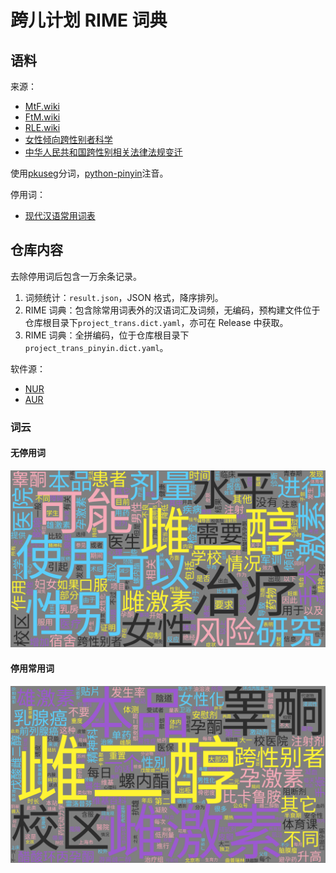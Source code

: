 # 跨儿计划 RIME 词典

## 语料

来源：

- [MtF.wiki](https://github.com/project-trans/MtF-wiki)
- [FtM.wiki](https://github.com/project-trans/FtM-wiki)
- [RLE.wiki](https://github.com/project-trans/RLE-wiki)
- [女性倾向跨性别者科学](https://github.com/project-trans/transfeminine-science)
- [中华人民共和国跨性别相关法律法规变迁](https://github.com/project-trans/legal-spec)

使用[pkuseg](https://github.com/lancopku/pkuseg-python)分词，[python-pinyin](https://github.com/mozillazg/python-pinyin)注音。

停用词：

- [现代汉语常用词表](https://gist.github.com/indiejoseph/eae09c673460aa0b56db)

## 仓库内容

去除停用词后包含一万余条记录。

1. 词频统计：`result.json`，JSON 格式，降序排列。
1. RIME 词典：包含除常用词表外的汉语词汇及词频，无编码，预构建文件位于仓库根目录下`project_trans.dict.yaml`，亦可在 Release 中获取。
1. RIME 词典：全拼编码，位于仓库根目录下`project_trans_pinyin.dict.yaml`。

软件源：

- [NUR](https://github.com/Cryolitia/nur-packages/blob/master/pkgs/rimePackages/rime-project-trans.nix)
- [AUR](https://aur.archlinux.org/packages/rime-project-trans-bin)

### 词云

#### 无停用词

![result_full](./result_full.png)

#### 停用常用词

![result](./result.png)
